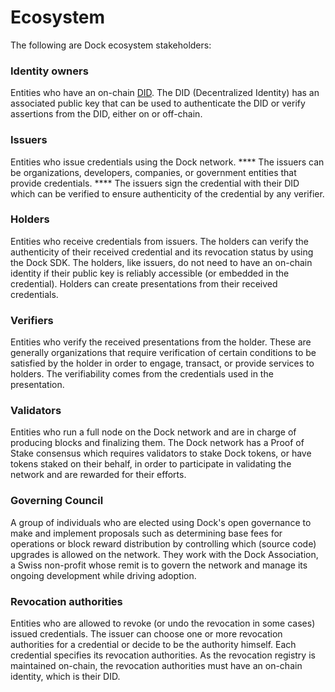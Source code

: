 # Ecosystem

The following are Dock ecosystem stakeholders:

### Identity owners

Entities who have an on-chain [DID](https://www.w3.org/TR/did-core/). The DID (Decentralized Identity) has an associated public key that can be used to authenticate the DID or verify assertions from the DID, either on or off-chain.

### Issuers

Entities who issue credentials using the Dock network. **** The issuers can be organizations, developers, companies, or government entities that provide credentials. **** The issuers sign the credential with their DID which can be verified to ensure authenticity of the credential by any verifier.

### Holders

Entities who receive credentials from issuers. The holders can verify the authenticity of their received credential and its revocation status by using the Dock SDK. The holders, like issuers, do not need to have an on-chain identity if their public key is reliably accessible (or embedded in the credential). Holders can create presentations from their received credentials.

### Verifiers

Entities who verify the received presentations from the holder. These are generally organizations that require verification of certain conditions to be satisfied by the holder in order to engage, transact, or provide services to holders. The verifiability comes from the credentials used in the presentation.

### Validators

Entities who run a full node on the Dock network and are in charge of producing blocks and finalizing them. The Dock network has a Proof of Stake consensus which requires validators to stake Dock tokens, or have tokens staked on their behalf, in order to participate in validating the network and are rewarded for their efforts.

### Governing Council

A group of individuals who are elected using Dock's open governance to make and implement proposals such as determining base fees for operations or block reward distribution by controlling which (source code) upgrades is allowed on the network. They work with the Dock Association, a Swiss non-profit whose remit is to govern the network and manage its ongoing development while driving adoption.

### Revocation authorities

Entities who are allowed to revoke (or undo the revocation in some cases) issued credentials. The issuer can choose one or more revocation authorities for a credential or decide to be the authority himself. Each credential specifies its revocation authorities. As the revocation registry is maintained on-chain, the revocation authorities must have an on-chain identity, which is their DID.
